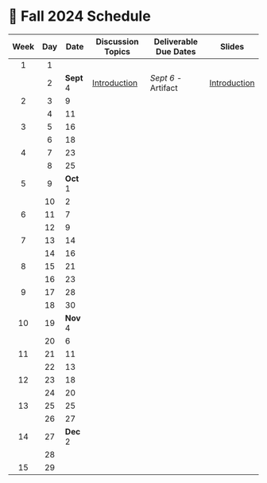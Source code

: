 # 📅 Fall 2024 Schedule

| Week | Day | Date       | Discussion Topics                                           | Deliverable Due Dates | Slides                                                                                              |
| :--: | :-: | ---------- | ----------------------------------------------------------- | --------------------- | --------------------------------------------------------------------------------------------------- |
|  1   |  1  |            |                                                             |                       |                                                                                                     |
|      |  2  | **Sept** 4 | [Introduction](../instruction/introduction/introduction.md) | _Sept 6_ - Artifact   | [Introduction](https://docs.google.com/presentation/d/1hV2h_kNk6dOdod_n4ps6Fv9iHS8QYbITv4sg27U600w) |
|  2   |  3  | 9          |                                                             |                       |                                                                                                     |
|      |  4  | 11         |                                                             |                       |                                                                                                     |
|  3   |  5  | 16         |                                                             |                       |                                                                                                     |
|      |  6  | 18         |                                                             |                       |                                                                                                     |
|  4   |  7  | 23         |                                                             |                       |                                                                                                     |
|      |  8  | 25         |                                                             |                       |                                                                                                     |
|  5   |  9  | **Oct** 1  |                                                             |                       |                                                                                                     |
|      | 10  | 2          |                                                             |                       |                                                                                                     |
|  6   | 11  | 7          |                                                             |                       |                                                                                                     |
|      | 12  | 9          |                                                             |                       |                                                                                                     |
|  7   | 13  | 14         |                                                             |                       |                                                                                                     |
|      | 14  | 16         |                                                             |                       |                                                                                                     |
|  8   | 15  | 21         |                                                             |                       |                                                                                                     |
|      | 16  | 23         |                                                             |                       |                                                                                                     |
|  9   | 17  | 28         |                                                             |                       |                                                                                                     |
|      | 18  | 30         |                                                             |                       |                                                                                                     |
|  10  | 19  | **Nov** 4  |                                                             |                       |                                                                                                     |
|      | 20  | 6          |                                                             |                       |                                                                                                     |
|  11  | 21  | 11         |                                                             |                       |                                                                                                     |
|      | 22  | 13         |                                                             |                       |                                                                                                     |
|  12  | 23  | 18         |                                                             |                       |                                                                                                     |
|      | 24  | 20         |                                                             |                       |                                                                                                     |
|  13  | 25  | 25         |                                                             |                       |                                                                                                     |
|      | 26  | 27         |                                                             |                       |                                                                                                     |
|  14  | 27  | **Dec** 2  |                                                             |                       |                                                                                                     |
|      | 28  |            |                                                             |                       |                                                                                                     |
|  15  | 29  |            |                                                             |                       |                                                                                                     |
